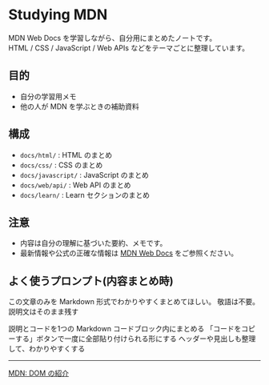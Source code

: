 # Studying MDN
MDN Web Docs を学習しながら、自分用にまとめたノートです。  
HTML / CSS / JavaScript / Web APIs などをテーマごとに整理しています。  

## 目的
- 自分の学習用メモ
- 他の人が MDN を学ぶときの補助資料

## 構成
- `docs/html/` : HTML のまとめ
- `docs/css/` : CSS のまとめ
- `docs/javascript/` : JavaScript のまとめ
- `docs/web/api/` : Web API のまとめ
- `docs/learn/` : Learn セクションのまとめ

## 注意
- 内容は自分の理解に基づいた要約、メモです。  
- 最新情報や公式の正確な情報は [MDN Web Docs](https://developer.mozilla.org/) をご参照ください。

## よく使うプロンプト(内容まとめ時)

この文章のみを Markdown 形式でわかりやすくまとめてほしい。
敬語は不要。
説明文はそのまま残す

説明とコードを1つの Markdown コードブロック内にまとめる
「コードをコピーする」ボタンで一度に全部貼り付けられる形にする
ヘッダーや見出しも整理して、わかりやすくする




---

[MDN: DOM の紹介](https://developer.mozilla.org/ja/docs/Web/API/Document_Object_Model/Introduction)

